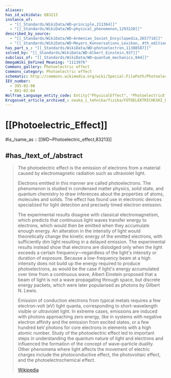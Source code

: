 ```yaml
---
aliases:
has_id_wikidata: Q83213
instance_of:
  - "[[_Standards/WikiData/WD~principle,211364]]"
  - "[[_Standards/WikiData/WD~physical_phenomenon,1293220]]"
described_by_source:
  - "[[_Standards/WikiData/WD~Armenian_Soviet_Encyclopedia,2657718]]"
  - "[[_Standards/WikiData/WD~Meyers_Konversations_Lexikon,_4th_edition_(1885_1890),19219752]]"
has_part_s_: "[[_Standards/WikiData/WD~photoelectron,11388587]]"
solved_by: "[[_Standards/WikiData/WD~Albert_Einstein,937]]"
subclass_of: "[[_Standards/WikiData/WD~quantum_mechanics,944]]"
OmegaWiki_Defined_Meaning: "1113976"
Commons_gallery: Photoelectric effect
Commons_category: Photoelectric effect
schematic: http://commons.wikimedia.org/wiki/Special:FilePath/Photoelectric%20effect%20in%20a%20solid%20-%20diagram.svg
IEV_number:
  - 395-02-08
  - 881-02-84
Wolfram_Language_entity_code: Entity["PhysicalEffect", "PhotoelectricEffect"]
Krugosvet_article_archived_: nauka_i_tehnika/fizika/FOTOELEKTRICHESKI_EFFEKT.html
---
```


# [[Photoelectric_Effect]] 

#is_/same_as :: [[WD~Photoelectric_effect,83213]] 

## #has_/text_of_/abstract 

> The photoelectric effect is the emission of electrons from a material 
> caused by electromagnetic radiation such as ultraviolet light. 
> 
> Electrons emitted in this manner are called photoelectrons. 
> The phenomenon is studied in condensed matter physics, solid state, and quantum chemistry 
> to draw inferences about the properties of atoms, molecules and solids. 
> The effect has found use in electronic devices specialized for light detection 
> and precisely timed electron emission.
>
> The experimental results disagree with classical electromagnetism, which predicts that continuous light waves transfer energy to electrons, which would then be emitted when they accumulate enough energy. An alteration in the intensity of light would theoretically change the kinetic energy of the emitted electrons, with sufficiently dim light resulting in a delayed emission. The experimental results instead show that electrons are dislodged only when the light exceeds a certain frequency—regardless of the light's intensity or duration of exposure. Because a low-frequency beam at a high intensity does not build up the energy required to produce photoelectrons, as would be the case if light's energy accumulated over time from a continuous wave, Albert Einstein proposed that a beam of light is not a wave propagating through space, but discrete energy packets, which were later popularised as photons by Gilbert N. Lewis.
>
> Emission of conduction electrons from typical metals requires a few electron-volt (eV) light quanta, corresponding to short-wavelength visible or ultraviolet light. In extreme cases, emissions are induced with photons approaching zero energy, like in systems with negative electron affinity and the emission from excited states, or a few hundred keV photons for core electrons in elements with a high atomic number. Study of the photoelectric effect led to important steps in understanding the quantum nature of light and electrons and influenced the formation of the concept of wave–particle duality. Other phenomena where light affects the movement of electric charges include the photoconductive effect, the photovoltaic effect, and the photoelectrochemical effect.
>
> [Wikipedia](https://en.wikipedia.org/wiki/Photoelectric%20effect) 


